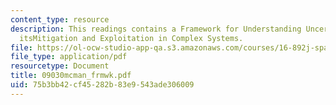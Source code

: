 ```yaml
---
content_type: resource
description: This readings contains a Framework for Understanding Uncertainty and
  itsMitigation and Exploitation in Complex Systems.
file: https://ol-ocw-studio-app-qa.s3.amazonaws.com/courses/16-892j-space-system-architecture-and-design-fall-2004/75b3bb42cf45282b83e9543ade306009_09030mcman_frmwk.pdf
file_type: application/pdf
resourcetype: Document
title: 09030mcman_frmwk.pdf
uid: 75b3bb42-cf45-282b-83e9-543ade306009
---
```

